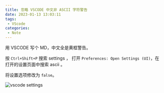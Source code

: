 ```yaml
---
title: 忽略 VSCODE 中文非 ASCII 字符警告
date: 2023-01-13 13:03:11
tags:
 - VScode
categories:
 - Note
---
```


用 VSCODE 写个 MD，中文全是黄框警告。   

按 `Ctrl+Shift+P` 搜索 settings ， 打开  `Preferences: Open Settings (UI)`，在打开的设置页面中搜索 ascii 。  

将设置选项修改为 `false`。  

![vscode settings](https://m.nep.me/blog/post/vscode-ascii-settings.png)  


